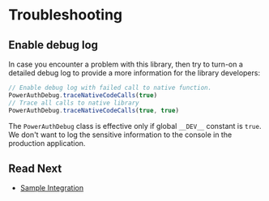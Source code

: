 # Troubleshooting

## Enable debug log

In case you encounter a problem with this library, then try to turn-on a detailed debug log to provide a more information for the library developers:

```javascript
// Enable debug log with failed call to native function.
PowerAuthDebug.traceNativeCodeCalls(true)
// Trace all calls to native library
PowerAuthDebug.traceNativeCodeCalls(true, true)
```

<!-- begin box warning -->
The `PowerAuthDebug` class is effective only if global `__DEV__` constant is `true`. We don't want to log the sensitive information to the console in the production application.
<!-- end -->

## Read Next

- [Sample Integration](Sample-Integration.md)